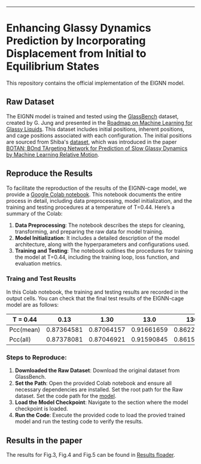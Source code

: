 
---

# Enhancing Glassy Dynamics Prediction by Incorporating Displacement from Initial to Equilibrium States

This repository contains the official implementation of the EIGNN model.


## Raw Dataset

The EIGNN model is trained and tested using the [GlassBench](https://doi.org/10.5281/zenodo.10118191) dataset, created by G. Jung and presented in the [Roadmap on Machine Learning for Glassy Liquids](https://arxiv.org/abs/2311.14752). This dataset includes initial positions, inherent positions, and cage positions associated with each configuration. The initial positions are sourced from Shiba's [dataset](https://ipomoea-www.cc.u-tokyo.ac.jp/i29002/botan/public_dataset.tar.gz), which was introduced in the paper [BOTAN: BOnd TArgeting Network for Prediction of Slow Glassy Dynamics by Machine Learning Relative Motion](https://pubs.aip.org/aip/jcp/article/158/8/084503/2868947/BOTAN-BOnd-TArgeting-Network-for-prediction-of).

## Reproduce the Results

To facilitate the reproduction of the results of the EIGNN-cage model, we provide a [Google Colab notebook](https://github.com/xjiang-hnu/EIGNN/blob/main/Training%20and%20Test%20with%20EIGNN_Cage.ipynb). This notebook documents the entire process in detail, including data preprocessing, model initialization, and the training and testing procedures at a temperature of T=0.44. Here’s a summary of the Colab:

1. **Data Preprocessing**: The notebook describes the steps for cleaning, transforming, and preparing the raw data for model training.
2. **Model Initialization**: It includes a detailed description of the model architecture, along with the hyperparameters and configurations used.
3. **Training and Testing**: The notebook outlines the procedures for training the model at T=0.44, including the training loop, loss function, and evaluation metrics.
### Traing and Test Reuslts
In this Colab notebook, the training and testing results are recorded in the output cells. You can check that the final test results of the EIGNN-cage model are as follows:

| T = 0.44 |  0.13   | 1.30     | 13.0    | 130     | 412    | 1300      | 4120     | 13 000      | 41 200      | 130 000    |
|----------------|-------------------|-------------------|-------------------|-------------------|-------------------|-------------------|-------------------|-------------------|-------------------|--------------------|
| Pcc(mean)           | 0.87364581        | 0.87064157        | 0.91661659        | 0.86220094        | 0.84399332        | 0.8393544         | 0.82280353        | 0.75662464        | 0.58931166        | 0.30577556         |
| Pcc(all)          | 0.87378081        | 0.87046921        | 0.91590845        | 0.86153974        | 0.84486262        | 0.8401456         | 0.8226806         | 0.74941987        | 0.55762555        | 0.29931875         |
### Steps to Reproduce:

1. **Downloaded the Raw Dataset**: Download the original dataset from GlassBench.  
2. **Set the Path**: Open the provided Colab notebook and ensure all necessary dependencies are installed. Set the root path for the Raw dataset. Set the code path for the [model](https://github.com/xjiang-hnu/EIGNN/tree/main/model).
3. **Load the Model Checkpoint**: Navigate to the section where the model checkpoint is loaded.
4. **Run the Code**: Execute the provided code to load the provied trained model and run the testing code to verify the results.

## Results in the paper 

The results for Fig.3, Fig.4 and Fig.5 can be found in [Results floader](https://github.com/xjiang-hnu/EIGNN/tree/main/results).
